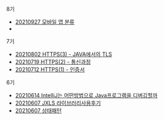 8기 
- [20210927 모바일 앱 분류](https://mmtos.notion.site/mmtos/19782df7573644cc838c8f544ba904a9#03ff7fe653314633a247f538e1399d26) 
- 
7기
- [20210802 HTTPS(3) - JAVA에서의 TLS](https://mmtos.notion.site/HTTPS-3-JAVA-TLS-fead312c141546c5b8357c274614da38)
- [20210719 HTTPS(2) - 통신과정](https://mmtos.notion.site/HTTPS-2-f063eb04bea449e2a690556757132d4c)
- [20210712 HTTPS(1) - 인증서](https://www.notion.so/mmtos/HTTPS-1-a0c39c33a7054121838928ba2f2a817d)

6기
- [20210614 IntelliJ는 어떤방법으로 Java프로그램을 디버깅할까](https://www.notion.so/mmtos/IntelliJ-Java-5c19e3b227924be9bbce8504e1d8db08)
- [20210607 JXLS 라이브러리사용후기](https://www.notion.so/mmtos/JXLS-CORE-4876e978407d4479b62bd7bc9574aa5d)
- [20210607 상태패턴](https://www.notion.so/mmtos/1-d427f026062f468181116029156e2de5)
